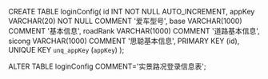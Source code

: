 CREATE TABLE loginConfig( 
		id INT NOT NULL AUTO_INCREMENT, 
		appKey VARCHAR(20) NOT NULL COMMENT '爱车型号', 
		base VARCHAR(1000) COMMENT '基本信息', 
		roadRank VARCHAR(1000) COMMENT '道路基本信息', 
		sicong VARCHAR(1000) COMMENT '思聪基本信息', 
		PRIMARY KEY (id),
		UNIQUE KEY `unq_appKey` (`appKey`)
		);

ALTER TABLE loginConfig COMMENT='实景路况登录信息表';
